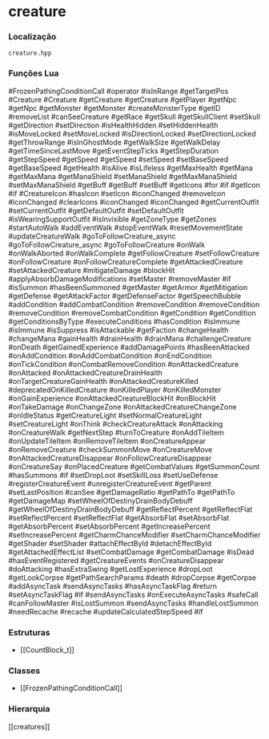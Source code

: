 # creature

### Localização
`creature.hpp`

### Funções Lua
#FrozenPathingConditionCall
#operator
#isInRange
#getTargetPos
#Creature
#Creature
#getCreature
#getCreature
#getPlayer
#getNpc
#getNpc
#getMonster
#getMonster
#createMonsterType
#getID
#removeList
#canSeeCreature
#getRace
#getSkull
#getSkullClient
#setSkull
#getDirection
#setDirection
#isHealthHidden
#setHiddenHealth
#isMoveLocked
#setMoveLocked
#isDirectionLocked
#setDirectionLocked
#getThrowRange
#isInGhostMode
#getWalkSize
#getWalkDelay
#getTimeSinceLastMove
#getEventStepTicks
#getStepDuration
#getStepSpeed
#getSpeed
#getSpeed
#setSpeed
#setBaseSpeed
#getBaseSpeed
#getHealth
#isAlive
#isLifeless
#getMaxHealth
#getMana
#getMaxMana
#getManaShield
#setManaShield
#getMaxManaShield
#setMaxManaShield
#getBuff
#getBuff
#setBuff
#getIcons
#for
#if
#getIcon
#if
#CreatureIcon
#hasIcon
#setIcon
#iconChanged
#removeIcon
#iconChanged
#clearIcons
#iconChanged
#iconChanged
#getCurrentOutfit
#setCurrentOutfit
#getDefaultOutfit
#setDefaultOutfit
#isWearingSupportOutfit
#isInvisible
#getZoneType
#getZones
#startAutoWalk
#addEventWalk
#stopEventWalk
#resetMovementState
#updateCreatureWalk
#goToFollowCreature_async
#goToFollowCreature_async
#goToFollowCreature
#onWalk
#onWalkAborted
#onWalkComplete
#getFollowCreature
#setFollowCreature
#onFollowCreature
#onFollowCreatureComplete
#getAttackedCreature
#setAttackedCreature
#mitigateDamage
#blockHit
#applyAbsorbDamageModifications
#setMaster
#removeMaster
#if
#isSummon
#hasBeenSummoned
#getMaster
#getArmor
#getMitigation
#getDefense
#getAttackFactor
#getDefenseFactor
#getSpeechBubble
#addCondition
#addCombatCondition
#removeCondition
#removeCondition
#removeCondition
#removeCombatCondition
#getCondition
#getCondition
#getConditionsByType
#executeConditions
#hasCondition
#isImmune
#isImmune
#isSuppress
#isAttackable
#getFaction
#changeHealth
#changeMana
#gainHealth
#drainHealth
#drainMana
#challengeCreature
#onDeath
#getGainedExperience
#addDamagePoints
#hasBeenAttacked
#onAddCondition
#onAddCombatCondition
#onEndCondition
#onTickCondition
#onCombatRemoveCondition
#onAttackedCreature
#onAttacked
#onAttackedCreatureDrainHealth
#onTargetCreatureGainHealth
#onAttackedCreatureKilled
#deprecatedOnKilledCreature
#onKilledPlayer
#onKilledMonster
#onGainExperience
#onAttackedCreatureBlockHit
#onBlockHit
#onTakeDamage
#onChangeZone
#onAttackedCreatureChangeZone
#onIdleStatus
#getCreatureLight
#setNormalCreatureLight
#setCreatureLight
#onThink
#checkCreatureAttack
#onAttacking
#onCreatureWalk
#getNextStep
#turnToCreature
#onAddTileItem
#onUpdateTileItem
#onRemoveTileItem
#onCreatureAppear
#onRemoveCreature
#checkSummonMove
#onCreatureMove
#onAttackedCreatureDisappear
#onFollowCreatureDisappear
#onCreatureSay
#onPlacedCreature
#getCombatValues
#getSummonCount
#hasSummons
#if
#setDropLoot
#setSkillLoss
#setUseDefense
#registerCreatureEvent
#unregisterCreatureEvent
#getParent
#setLastPosition
#canSee
#getDamageRatio
#getPathTo
#getPathTo
#getDamageMap
#setWheelOfDestinyDrainBodyDebuff
#getWheelOfDestinyDrainBodyDebuff
#getReflectPercent
#getReflectFlat
#setReflectPercent
#setReflectFlat
#getAbsorbFlat
#setAbsorbFlat
#getAbsorbPercent
#setAbsorbPercent
#getIncreasePercent
#setIncreasePercent
#getCharmChanceModifier
#setCharmChanceModifier
#getShader
#setShader
#attachEffectById
#detachEffectById
#getAttachedEffectList
#setCombatDamage
#getCombatDamage
#isDead
#hasEventRegistered
#getCreatureEvents
#onCreatureDisappear
#doAttacking
#hasExtraSwing
#getLostExperience
#dropLoot
#getLookCorpse
#getPathSearchParams
#death
#dropCorpse
#getCorpse
#addAsyncTask
#sendAsyncTasks
#hasAsyncTaskFlag
#return
#setAsyncTaskFlag
#if
#sendAsyncTasks
#onExecuteAsyncTasks
#safeCall
#canFollowMaster
#isLostSummon
#sendAsyncTasks
#handleLostSummon
#needRecache
#recache
#updateCalculatedStepSpeed
#if

### Estruturas
- [[CountBlock_t]]

### Classes
- [[FrozenPathingConditionCall]]

### Hierarquia
[[creatures]]

